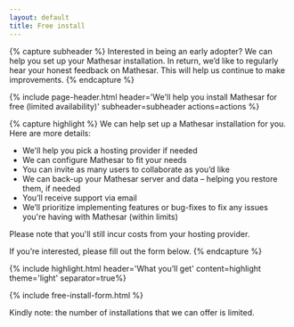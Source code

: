 ```yaml
---
layout: default
title: Free install
---
```


{% capture subheader %}
Interested in being an early adopter? We can help you set up your Mathesar installation.
In return, we’d like to regularly hear your honest feedback on Mathesar. This will help us continue to make improvements.
{% endcapture %}

{% include page-header.html header='We\'ll help you install Mathesar for free (limited availability)' subheader=subheader actions=actions %}

{% capture highlight %}
We can help set up a Mathesar installation for you. Here are more details:

- We'll help you pick a hosting provider if needed
- We can configure Mathesar to fit your needs
- You can invite as many users to collaborate as you’d like
- We can back-up your Mathesar server and data – helping you restore them, if needed
- You’ll receive support via email
- We’ll prioritize implementing features or bug-fixes to fix any issues you're having with Mathesar (within limits)

Please note that you'll still incur costs from your hosting provider.

If you’re interested, please fill out the form below.
{% endcapture %}

{% include highlight.html header='What you’ll get' content=highlight theme='light' separator=true%}

{% include free-install-form.html %}

Kindly note: the number of installations that we can offer is limited.
